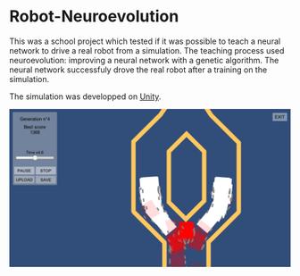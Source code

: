 # Robot-Neuroevolution
This was a school project which tested if it was possible to teach a neural network to drive a real robot from a simulation. The teaching process used neuroevolution: improving a neural network with a genetic algorithm.
The neural network successfuly drove the real robot after a training on the simulation.

The simulation was developped on [Unity](https://unity.com/).

![Simulation screenshot](Images/simulation_screenshot.png)

